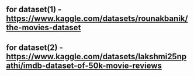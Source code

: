 
## for dataset(1) - https://www.kaggle.com/datasets/rounakbanik/the-movies-dataset
## for dataset(2) - https://www.kaggle.com/datasets/lakshmi25npathi/imdb-dataset-of-50k-movie-reviews

